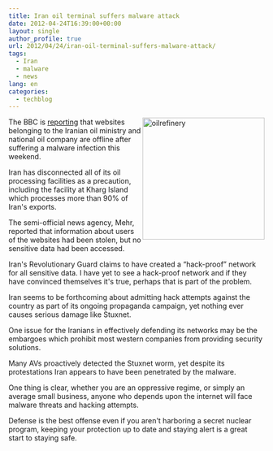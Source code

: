 ```yaml
---
title: Iran oil terminal suffers malware attack
date: 2012-04-24T16:39:00+00:00
layout: single
author_profile: true
url: 2012/04/24/iran-oil-terminal-suffers-malware-attack/
tags:
  - Iran
  - malware
  - news
lang: en
categories: 
  - techblog
---
```

[<img title="oilrefinery" border="0" alt="oilrefinery" align="right" src="http://lh3.ggpht.com/-9XzmUGOrkpg/T5bQOnZ6X1I/AAAAAAAAFog/JSap3YriweI/oilrefinery_thumb%25255B1%25255D.png?imgmax=800" width="240" height="240" />](http://lh6.ggpht.com/-SfZ9Gr7GW2Y/T5bQLijZqvI/AAAAAAAAFoY/-Mf4Nu4SdW8/s1600-h/oilrefinery%25255B3%25255D.png)The BBC is [reporting](http://www.bbc.co.uk/news/technology-17811565) that websites belonging to the Iranian oil ministry and national oil company are offline after suffering a malware infection this weekend. 

Iran has disconnected all of its oil processing facilities as a precaution, including the facility at Kharg Island which processes more than 90% of Iran's exports. 

The semi-official news agency, Mehr, reported that information about users of the websites had been stolen, but no sensitive data had been accessed. 

Iran's Revolutionary Guard claims to have created a “hack-proof” network for all sensitive data. I have yet to see a hack-proof network and if they have convinced themselves it's true, perhaps that is part of the problem. 

Iran seems to be forthcoming about admitting hack attempts against the country as part of its ongoing propaganda campaign, yet nothing ever causes serious damage like Stuxnet. 

One issue for the Iranians in effectively defending its networks may be the embargoes which prohibit most western companies from providing security solutions. 

Many AVs proactively detected the Stuxnet worm, yet despite its protestations Iran appears to have been penetrated by the malware. 

One thing is clear, whether you are an oppressive regime, or simply an average small business, anyone who depends upon the internet will face malware threats and hacking attempts. 

Defense is the best offense even if you aren't harboring a secret nuclear program, keeping your protection up to date and staying alert is a great start to staying safe.